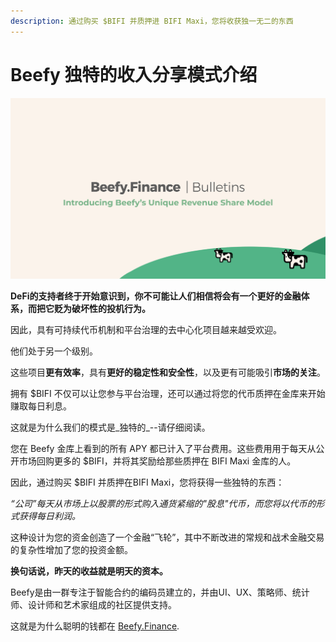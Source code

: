 ```yaml
---
description: 通过购买 $BIFI 并质押进 BIFI Maxi，您将收获独一无二的东西
---
```


# Beefy 独特的收入分享模式介绍

![](../.gitbook/assets/bulletin-introducing-beefys-unique-revenue-share-model.png)

**DeFi的支持者终于开始意识到，你不可能让人们相信将会有一个更好的金融体系，而把它贬为破坏性的投机行为。**

因此，具有可持续代币机制和平台治理的去中心化项目越来越受欢迎。

他们处于另一个级别。

这些项目**更有效率**，具有**更好的稳定性和安全性**，以及更有可能吸引**市场的关注**。

拥有 $BIFI 不仅可以让您参与平台治理，还可以通过将您的代币质押在金库来开始赚取每日利息。

这就是为什么我们的模式是_独特的_--请仔细阅读。

您在 Beefy 金库上看到的所有 APY 都已计入了平台费用。这些费用用于每天从公开市场回购更多的 $BIFI，并将其奖励给那些质押在 BIFI Maxi 金库的人。

因此，通过购买 $BIFI 并质押在BIFI Maxi，您将获得一些独特的东西：

_“公司”每天从市场上以股票的形式购入通货紧缩的"股息"代币，而您将以代币的形式获得每日利润。_

这种设计为您的资金创造了一个金融“飞轮”，其中不断改进的常规和战术金融交易的复杂性增加了您的投资金额。

**换句话说，昨天的收益就是明天的资本。**

Beefy是由一群专注于智能合约的编码员建立的，并由UI、UX、策略师、统计师、设计师和艺术家组成的社区提供支持。

这就是为什么聪明的钱都在 [Beefy.Finance](https://www.beefy.finance/).

